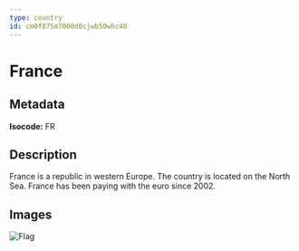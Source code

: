 ```yaml
---
type: country
id: cm0f875m7000d0cjwb50whc40
---
```


# France

## Metadata

**Isocode:** FR

## Description

France is a republic in western Europe. The country is located on the North Sea. France has been paying with the euro since 2002.

## Images

![Flag](https://res.cloudinary.com/coinection/image/upload/v1582141076/images/flags/france_ab1sxj.png)
